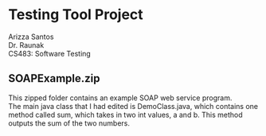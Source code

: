 # Testing Tool Project
   Arizza Santos  
   Dr. Raunak  
   CS483: Software Testing     

## SOAPExample.zip
   This zipped folder contains an example SOAP web service program.  
   The main java class that I had edited is DemoClass.java, which contains one method called sum, which takes in two int values, a and b. This method outputs the sum of the two numbers.